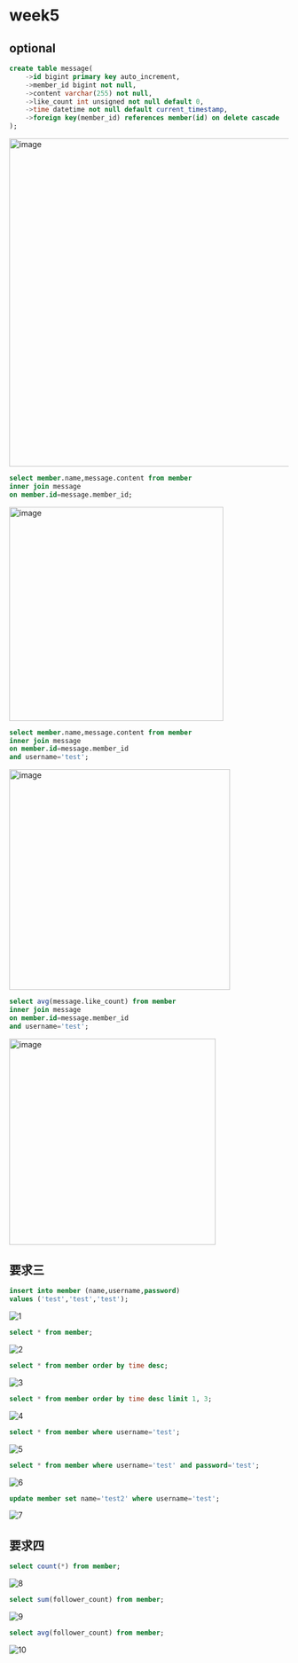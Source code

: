 # week5

## optional
```sql
create table message(
    ->id bigint primary key auto_increment,
    ->member_id bigint not null,
    ->content varchar(255) not null,
    ->like_count int unsigned not null default 0,
    ->time datetime not null default current_timestamp,
    ->foreign key(member_id) references member(id) on delete cascade
);
```
<img width="592" alt="image" src="https://user-images.githubusercontent.com/110441965/198873633-99e6cde5-f75f-4bf8-8f36-5310e6901ed8.png">

```sql
select member.name,message.content from member
inner join message
on member.id=message.member_id;
```
<img width="386" alt="image" src="https://user-images.githubusercontent.com/110441965/198873506-114263a5-9330-49e4-8f49-711bb50efd92.png">

```sql
select member.name,message.content from member
inner join message
on member.id=message.member_id
and username='test';
```
<img width="398" alt="image" src="https://user-images.githubusercontent.com/110441965/198873528-8d6fc5ef-46c9-4936-b9ea-655967dec6cf.png">

```sql
select avg(message.like_count) from member
inner join message
on member.id=message.member_id
and username='test';
```
<img width="372" alt="image" src="https://user-images.githubusercontent.com/110441965/198873543-ac0180cf-1c5c-471a-9ab9-085c9d02dd9d.png">


## 要求三
``` sql
insert into member (name,username,password)
values ('test','test','test');
```
![1](https://user-images.githubusercontent.com/110441965/197242571-50c35832-1826-4227-9c39-af0ec243920e.jpg)
``` sql
select * from member;
``` 
![2](https://user-images.githubusercontent.com/110441965/197242820-dfc7c117-f63a-49c4-84d2-f50bc4ff890f.jpg)
``` sql
select * from member order by time desc;
```
![3](https://user-images.githubusercontent.com/110441965/197242869-6b8638a0-152e-4f59-85eb-88fc377ff086.jpg)
``` sql
select * from member order by time desc limit 1, 3;
```
![4](https://user-images.githubusercontent.com/110441965/197242917-89ff37f4-6d3a-4d20-a7f5-4ba7098ec913.jpg)
``` sql
select * from member where username='test';
```
![5](https://user-images.githubusercontent.com/110441965/197243016-b39a8cbd-95a1-4c75-9fa1-71a5c90d2270.jpg)
``` sql
select * from member where username='test' and password='test';
```
![6](https://user-images.githubusercontent.com/110441965/197243104-b71518ca-d845-4016-bde8-4cb30e68b6ae.jpg)
``` sql
update member set name='test2' where username='test';
```
![7](https://user-images.githubusercontent.com/110441965/197243165-1f5d5527-6e18-48b5-b82a-7a4da131e36e.jpg)

## 要求四
``` sql
select count(*) from member;
```
![8](https://user-images.githubusercontent.com/110441965/197243309-f57e44bf-7c69-44bf-beb9-cda919ac580e.jpg)
``` sql
select sum(follower_count) from member;
```
![9](https://user-images.githubusercontent.com/110441965/197243427-e869343a-1d76-49cd-91b2-d67a16ff5105.jpg)
``` sql
select avg(follower_count) from member;
```
![10](https://user-images.githubusercontent.com/110441965/197243496-be38ab0f-954b-43c4-ab24-2d02887f2008.jpg)
